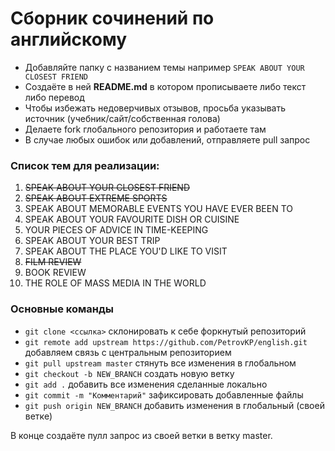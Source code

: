﻿# Сборник сочинений по английскому

+ Добавляйте папку с названием  темы например `SPEAK ABOUT YOUR CLOSEST FRIEND`
+ Создаёте в ней **README.md** в котором прописываете либо текст либо перевод
+ Чтобы избежать недоверчивых отзывов, просьба указывать источник (учебник/сайт/собственная голова)
+ Делаете fork глобального репозитория и работаете там
+ В случае любых ошибок или добавлений, отправляете pull запрос

### Список тем для реализации:

1. ~~SPEAK ABOUT YOUR CLOSEST FRIEND~~
2. ~~SPEAK ABOUT EXTREME SPORTS~~
3. SPEAK ABOUT MEMORABLE EVENTS YOU HAVE EVER BEEN TO
4. SPEAK ABOUT YOUR FAVOURITE DISH OR CUISINE
5. YOUR PIECES OF ADVICE IN TIME-KEEPING
6. SPEAK ABOUT YOUR BEST TRIP
7. SPEAK ABOUT THE PLACE YOU'D LIKE TO VISIT
8. ~~FILM REVIEW~~
9. BOOK REVIEW
10. THE ROLE OF MASS MEDIA IN THE WORLD

### Основные команды

+ `git clone <ссылка>` склонировать к себе форкнутый репозиторий
+ `git remote add upstream https://github.com/PetrovKP/english.git` добавляем связь с центральным репозиторием
+ `git pull upstream master` стянуть все изменения в глобальном
+ `git checkout -b NEW_BRANCH` создать новую ветку
+ `git add .` добавить все изменения сделанные локально
+ `git commit -m "Комментарий"` зафиксировать добавленные файлы
+ `git push origin NEW_BRANCH` добавить изменения в глобальный (своей ветке)

В конце создаёте пулл запрос из своей ветки в ветку master.